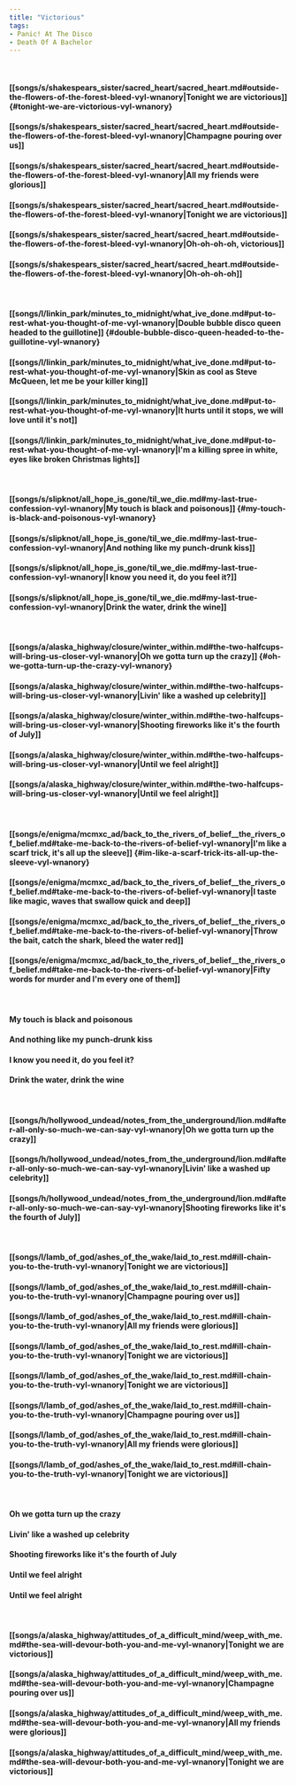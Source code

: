 ```yaml
---
title: "Victorious"
tags:
- Panic! At The Disco
- Death Of A Bachelor
---
```

&nbsp;
#### [[songs/s/shakespears_sister/sacred_heart/sacred_heart.md#outside-the-flowers-of-the-forest-bleed-vyl-wnanory|Tonight we are victorious]] {#tonight-we-are-victorious-vyl-wnanory}
#### [[songs/s/shakespears_sister/sacred_heart/sacred_heart.md#outside-the-flowers-of-the-forest-bleed-vyl-wnanory|Champagne pouring over us]]
#### [[songs/s/shakespears_sister/sacred_heart/sacred_heart.md#outside-the-flowers-of-the-forest-bleed-vyl-wnanory|All my friends were glorious]]
#### [[songs/s/shakespears_sister/sacred_heart/sacred_heart.md#outside-the-flowers-of-the-forest-bleed-vyl-wnanory|Tonight we are victorious]]
#### [[songs/s/shakespears_sister/sacred_heart/sacred_heart.md#outside-the-flowers-of-the-forest-bleed-vyl-wnanory|Oh-oh-oh-oh, victorious]]
#### [[songs/s/shakespears_sister/sacred_heart/sacred_heart.md#outside-the-flowers-of-the-forest-bleed-vyl-wnanory|Oh-oh-oh-oh]]
&nbsp;
#### [[songs/l/linkin_park/minutes_to_midnight/what_ive_done.md#put-to-rest-what-you-thought-of-me-vyl-wnanory|Double bubble disco queen headed to the guillotine]] {#double-bubble-disco-queen-headed-to-the-guillotine-vyl-wnanory}
#### [[songs/l/linkin_park/minutes_to_midnight/what_ive_done.md#put-to-rest-what-you-thought-of-me-vyl-wnanory|Skin as cool as Steve McQueen, let me be your killer king]]
#### [[songs/l/linkin_park/minutes_to_midnight/what_ive_done.md#put-to-rest-what-you-thought-of-me-vyl-wnanory|It hurts until it stops, we will love until it's not]]
#### [[songs/l/linkin_park/minutes_to_midnight/what_ive_done.md#put-to-rest-what-you-thought-of-me-vyl-wnanory|I'm a killing spree in white, eyes like broken Christmas lights]]
&nbsp;
#### [[songs/s/slipknot/all_hope_is_gone/til_we_die.md#my-last-true-confession-vyl-wnanory|My touch is black and poisonous]] {#my-touch-is-black-and-poisonous-vyl-wnanory}
#### [[songs/s/slipknot/all_hope_is_gone/til_we_die.md#my-last-true-confession-vyl-wnanory|And nothing like my punch-drunk kiss]]
#### [[songs/s/slipknot/all_hope_is_gone/til_we_die.md#my-last-true-confession-vyl-wnanory|I know you need it, do you feel it?]]
#### [[songs/s/slipknot/all_hope_is_gone/til_we_die.md#my-last-true-confession-vyl-wnanory|Drink the water, drink the wine]]
&nbsp;
#### [[songs/a/alaska_highway/closure/winter_within.md#the-two-halfcups-will-bring-us-closer-vyl-wnanory|Oh we gotta turn up the crazy]] {#oh-we-gotta-turn-up-the-crazy-vyl-wnanory}
#### [[songs/a/alaska_highway/closure/winter_within.md#the-two-halfcups-will-bring-us-closer-vyl-wnanory|Livin' like a washed up celebrity]]
#### [[songs/a/alaska_highway/closure/winter_within.md#the-two-halfcups-will-bring-us-closer-vyl-wnanory|Shooting fireworks like it's the fourth of July]]
#### [[songs/a/alaska_highway/closure/winter_within.md#the-two-halfcups-will-bring-us-closer-vyl-wnanory|Until we feel alright]]
#### [[songs/a/alaska_highway/closure/winter_within.md#the-two-halfcups-will-bring-us-closer-vyl-wnanory|Until we feel alright]]
&nbsp;
#### [[songs/e/enigma/mcmxc_ad/back_to_the_rivers_of_belief__the_rivers_of_belief.md#take-me-back-to-the-rivers-of-belief-vyl-wnanory|I'm like a scarf trick, it's all up the sleeve]] {#im-like-a-scarf-trick-its-all-up-the-sleeve-vyl-wnanory}
#### [[songs/e/enigma/mcmxc_ad/back_to_the_rivers_of_belief__the_rivers_of_belief.md#take-me-back-to-the-rivers-of-belief-vyl-wnanory|I taste like magic, waves that swallow quick and deep]]
#### [[songs/e/enigma/mcmxc_ad/back_to_the_rivers_of_belief__the_rivers_of_belief.md#take-me-back-to-the-rivers-of-belief-vyl-wnanory|Throw the bait, catch the shark, bleed the water red]]
#### [[songs/e/enigma/mcmxc_ad/back_to_the_rivers_of_belief__the_rivers_of_belief.md#take-me-back-to-the-rivers-of-belief-vyl-wnanory|Fifty words for murder and I'm every one of them]]
&nbsp;
#### My touch is black and poisonous
#### And nothing like my punch-drunk kiss
#### I know you need it, do you feel it?
#### Drink the water, drink the wine
&nbsp;
#### [[songs/h/hollywood_undead/notes_from_the_underground/lion.md#after-all-only-so-much-we-can-say-vyl-wnanory|Oh we gotta turn up the crazy]]
#### [[songs/h/hollywood_undead/notes_from_the_underground/lion.md#after-all-only-so-much-we-can-say-vyl-wnanory|Livin' like a washed up celebrity]]
#### [[songs/h/hollywood_undead/notes_from_the_underground/lion.md#after-all-only-so-much-we-can-say-vyl-wnanory|Shooting fireworks like it's the fourth of July]]
&nbsp;
#### [[songs/l/lamb_of_god/ashes_of_the_wake/laid_to_rest.md#ill-chain-you-to-the-truth-vyl-wnanory|Tonight we are victorious]]
#### [[songs/l/lamb_of_god/ashes_of_the_wake/laid_to_rest.md#ill-chain-you-to-the-truth-vyl-wnanory|Champagne pouring over us]]
#### [[songs/l/lamb_of_god/ashes_of_the_wake/laid_to_rest.md#ill-chain-you-to-the-truth-vyl-wnanory|All my friends were glorious]]
#### [[songs/l/lamb_of_god/ashes_of_the_wake/laid_to_rest.md#ill-chain-you-to-the-truth-vyl-wnanory|Tonight we are victorious]]
#### [[songs/l/lamb_of_god/ashes_of_the_wake/laid_to_rest.md#ill-chain-you-to-the-truth-vyl-wnanory|Tonight we are victorious]]
#### [[songs/l/lamb_of_god/ashes_of_the_wake/laid_to_rest.md#ill-chain-you-to-the-truth-vyl-wnanory|Champagne pouring over us]]
#### [[songs/l/lamb_of_god/ashes_of_the_wake/laid_to_rest.md#ill-chain-you-to-the-truth-vyl-wnanory|All my friends were glorious]]
#### [[songs/l/lamb_of_god/ashes_of_the_wake/laid_to_rest.md#ill-chain-you-to-the-truth-vyl-wnanory|Tonight we are victorious]]
&nbsp;
#### Oh we gotta turn up the crazy
#### Livin' like a washed up celebrity
#### Shooting fireworks like it's the fourth of July
#### Until we feel alright
#### Until we feel alright
&nbsp;
#### [[songs/a/alaska_highway/attitudes_of_a_difficult_mind/weep_with_me.md#the-sea-will-devour-both-you-and-me-vyl-wnanory|Tonight we are victorious]]
#### [[songs/a/alaska_highway/attitudes_of_a_difficult_mind/weep_with_me.md#the-sea-will-devour-both-you-and-me-vyl-wnanory|Champagne pouring over us]]
#### [[songs/a/alaska_highway/attitudes_of_a_difficult_mind/weep_with_me.md#the-sea-will-devour-both-you-and-me-vyl-wnanory|All my friends were glorious]]
#### [[songs/a/alaska_highway/attitudes_of_a_difficult_mind/weep_with_me.md#the-sea-will-devour-both-you-and-me-vyl-wnanory|Tonight we are victorious]]
